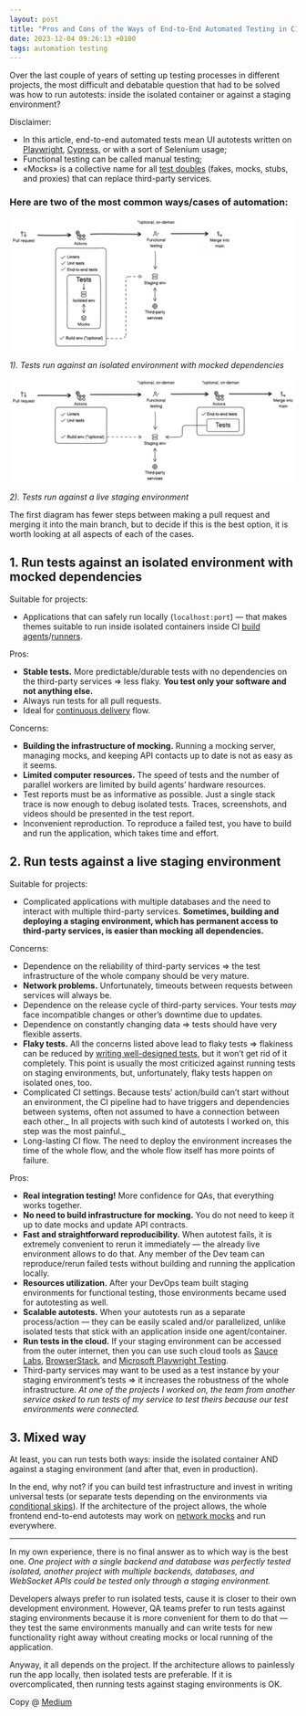```yaml
---
layout: post
title: "Pros and Cons of the Ways of End-to-End Automated Testing in CI"
date: 2023-12-04 09:26:13 +0100
tags: automation testing
---
```


Over the last couple of years of setting up testing processes in different projects, the most difficult and debatable question that had to be solved was how to run autotests: inside the isolated container or against a staging environment?

Disclaimer:

- In this article, end-to-end automated tests mean UI autotests written on [Playwright](https://playwright.dev/), [Cypress](https://www.cypress.io/), or with a sort of Selenium usage;
- Functional testing can be called manual testing;
- «Mocks» is a collective name for all [test doubles](https://medium.com/pragmatists/test-doubles-fakes-mocks-and-stubs-1a7491dfa3da) (fakes, mocks, stubs, and proxies) that can replace third-party services.

### Here are two of the most common ways/cases of automation:

![Tests run against an isolated environment with mocked dependencies](/assets/2023-12-04/01-isolated.png)

_1). Tests run against an isolated environment with mocked dependencies_

![Tests run against a live staging environment](/assets/2023-12-04/02-staging.png)

_2). Tests run against a live staging environment_

The first diagram has fewer steps between making a pull request and merging it into the main branch, but to decide if this is the best option, it is worth looking at all aspects of each of the cases.

## 1. Run tests against an isolated environment with mocked dependencies

Suitable for projects:

- Applications that can safely run locally (`localhost:port`) — that makes themes suitable to run inside isolated containers inside CI [build agents](https://www.jetbrains.com/help/teamcity/build-agent.html)/[runners](https://docs.github.com/en/actions/using-github-hosted-runners).

Pros:

- **Stable tests.** More predictable/durable tests with no dependencies on the third-party services ⇒ less flaky. **You test only your software and not anything else.**
- Always run tests for all pull requests.
- Ideal for [continuous delivery](https://en.wikipedia.org/wiki/Continuous_delivery) flow.

Concerns:

- **Building the infrastructure of mocking.** Running a mocking server, managing mocks, and keeping API contacts up to date is not as easy as it seems.
- **Limited computer resources.** The speed of tests and the number of parallel workers are limited by build agents’ hardware resources.
- Test reports must be as informative as possible. Just a single stack trace is now enough to debug isolated tests. Traces, screenshots, and videos should be presented in the test report.
- Inconvenient reproduction. To reproduce a failed test, you have to build and run the application, which takes time and effort.

## 2. Run tests against a live staging environment

Suitable for projects:

- Complicated applications with multiple databases and the need to interact with multiple third-party services. **Sometimes, building and deploying a staging environment, which has permanent access to third-party services, is easier than mocking all dependencies.**

Concerns:

- Dependence on the reliability of third-party services ⇒ the test infrastructure of the whole company should be very mature.
- **Network problems.** Unfortunately, timeouts between requests between services will always be.
- Dependence on the release cycle of third-party services. Your tests _may_ face incompatible changes or other’s downtime due to updates.
- Dependence on constantly changing data ⇒ tests should have very flexible asserts.
- **Flaky tests.** All the concerns listed above lead to flaky tests ⇒ flakiness can be reduced by [writing well-designed tests](https://adequatica.github.io/2022/09/20/principles-of-writing-automated-tests.html), but it won’t get rid of it completely. This point is usually the most criticized against running tests on staging environments, but, unfortunately, flaky tests happen on isolated ones, too.
- Complicated CI settings. Because tests’ action/build can’t start without an environment, the CI pipeline had to have triggers and dependencies between systems, often not assumed to have a connection between each other._ In all projects with such kind of autotests I worked on, this step was the most painful._
- Long-lasting CI flow. The need to deploy the environment increases the time of the whole flow, and the whole flow itself has more points of failure.

Pros:

- **Real integration testing!** More confidence for QAs, that everything works together.
- **No need to build infrastructure for mocking.** You do not need to keep it up to date mocks and update API contracts.
- **Fast and straightforward reproducibility.** When autotest fails, it is extremely convenient to rerun it immediately — the already live environment allows to do that. Any member of the Dev team can reproduce/rerun failed tests without building and running the application locally.
- **Resources utilization.** After your DevOps team built staging environments for functional testing, those environments became used for autotesting as well.
- **Scalable autotests.** When your autotests run as a separate process/action — they can be easily scaled and/or parallelized, unlike isolated tests that stick with an application inside one agent/container.
- **Run tests in the cloud.** If your staging environment can be accessed from the outer internet, then you can use such cloud tools as [Sauce Labs](https://saucelabs.com/), [BrowserStack](https://www.browserstack.com/), and [Microsoft Playwright Testing](https://azure.microsoft.com/en-us/products/playwright-testing/).
- Third-party services may want to be used as a test instance by your staging environment’s tests ⇒ it increases the robustness of the whole infrastructure. _At one of the projects I worked on, the team from another service asked to run tests of my service to test theirs because our test environments were connected._

## 3. Mixed way

At least, you can run tests both ways: inside the isolated container AND against a staging environment (and after that, even in production).

In the end, why not? if you can build test infrastructure and invest in writing universal tests (or separate tests depending on the environments via [conditional skips](https://playwright.dev/docs/test-annotations#conditionally-skip-a-test)). If the architecture of the project allows, the whole frontend end-to-end autotests may work on [network mocks](https://playwright.dev/docs/network#mock-apis) and run everywhere.

---

In my own experience, there is no final answer as to which way is the best one. _One project with a single backend and database was perfectly tested isolated, another project with multiple backends, databases, and WebSocket APIs could be tested only through a staging environment._

Developers always prefer to run isolated tests, cause it is closer to their own development environment. However, QA teams prefer to run tests against staging environments because it is more convenient for them to do that — they test the same environments manually and can write tests for new functionality right away without creating mocks or local running of the application.

Anyway, it all depends on the project. If the architecture allows to painlessly run the app locally, then isolated tests are preferable. If it is overcomplicated, then running tests against staging environments is OK.

Copy @ [Medium](https://adequatica.medium.com/pros-and-cons-of-the-ways-of-end-to-end-automated-testing-in-ci-9bec51e231cb)
